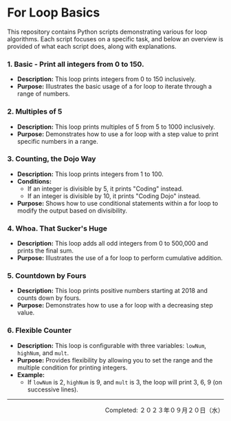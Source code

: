# For Loop Basics

This repository contains Python scripts demonstrating various for loop algorithms. Each script focuses on a specific task, and below an overview is provided of what each script does, along with explanations.

### 1. Basic - Print all integers from 0 to 150.
   - **Description:** This loop prints integers from 0 to 150 inclusively.
   - **Purpose:** Illustrates the basic usage of a for loop to iterate through a range of numbers.

### 2. Multiples of 5
   - **Description:** This loop prints multiples of 5 from 5 to 1000 inclusively.
   - **Purpose:** Demonstrates how to use a for loop with a step value to print specific numbers in a range.

### 3. Counting, the Dojo Way
- **Description:** This loop prints integers from 1 to 100.
- **Conditions:**
    - If an integer is divisible by 5, it prints "Coding" instead.
    - If an integer is divisible by 10, it prints "Coding Dojo" instead.
- **Purpose:** Shows how to use conditional statements within a for loop to modify the output based on divisibility.

### 4. Whoa. That Sucker's Huge
- **Description:** This loop adds all odd integers from 0 to 500,000 and prints the final sum.
- **Purpose:** Illustrates the use of a for loop to perform cumulative addition.

### 5. Countdown by Fours
- **Description:** This loop prints positive numbers starting at 2018 and counts down by fours.
- **Purpose:** Demonstrates how to use a for loop with a decreasing step value.

### 6. Flexible Counter
- **Description:** This loop is configurable with three variables: `lowNum`, `highNum`, and `mult`.
- **Purpose:** Provides flexibility by allowing you to set the range and the multiple condition for printing integers.
- **Example:**
    - If `lowNum` is 2, `highNum` is 9, and `mult` is 3, the loop will print 3, 6, 9 (on successive lines).

---
<p align="right">Completed: ２０２３年０９月２０日（水）</p>
